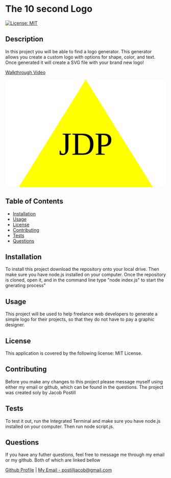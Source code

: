 # The 10 second Logo

[![License: MIT](https://img.shields.io/badge/License-MIT-yellow.svg)](https://opensource.org/licenses/MIT)
    
## Description

In this project you will be able to find a logo generator. This generator allows you create a custom logo with options for shape, color, and text. Once generated it will create a SVG file with your brand new logo!

[Walkthrough Video](https://drive.google.com/file/d/1hBM_wOOa4TwZ6mzizv2AVNeOoUvXE8JF/view)

<img src="./Example.svg">


## Table of Contents

- [Installation](#installation)
- [Usage](#usage)
- [License](#license)
- [Contributing](#contributing)
- [Tests](#tests)
- [Questions](#questions)


## Installation

To install this project download the repository onto your local drive. Then make sure you have node.js installed on your computer. Once the repository is cloned, open it, and in the command line type "node index.js" to start the gnerating process"

## Usage 

This project will be used to help freelance web developers to generate a simple logo for their projects, so that they do not have to pay a graphic designer.

## License

This application is covered by the following license: MIT License.

## Contributing

Before you make any changes to this project please message myself using either my email or github, which can be found in the questions. The project was created soly by Jacob Postill

## Tests

To test it out, run the Integrated Terminal and make sure you have node.js installed on your computer. Then run node script.js.

## Questions

If you have any futher questions, feel free to message me through my email or my github. Both of which are linked bellow

[Github Profile](https://github.com/jacobpostill ) | 
[My Email - postilljacob@gmail.com](mailto:postilljacob@gmail.com)
